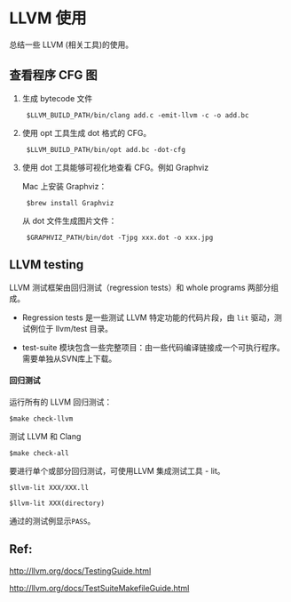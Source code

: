 # LLVM 使用

总结一些 LLVM (相关工具)的使用。

## 查看程序 CFG 图

1. 生成 bytecode 文件

        $LLVM_BUILD_PATH/bin/clang add.c -emit-llvm -c -o add.bc

2. 使用 opt 工具生成 dot 格式的 CFG。

        $LLVM_BUILD_PATH/bin/opt add.bc -dot-cfg

3. 使用 dot 工具能够可视化地查看 CFG。例如 Graphviz

    Mac 上安装 Graphviz：

        $brew install Graphviz

    从 dot 文件生成图片文件：

        $GRAPHVIZ_PATH/bin/dot -Tjpg xxx.dot -o xxx.jpg

## LLVM testing

LLVM 测试框架由回归测试（regression tests）和 whole programs 两部分组成。

- Regression tests 是一些测试 LLVM 特定功能的代码片段，由 `lit` 驱动，测试例位于 llvm/test 目录。

- test-suite 模块包含一些完整项目：由一些代码编译链接成一个可执行程序。需要单独从SVN库上下载。

#### 回归测试

运行所有的 LLVM 回归测试：

    $make check-llvm

测试 LLVM 和 Clang

    $make check-all

要进行单个或部分回归测试，可使用LLVM 集成测试工具 - lit。

    $llvm-lit XXX/XXX.ll

    $llvm-lit XXX(directory)

通过的测试例显示`PASS`。


## Ref:

http://llvm.org/docs/TestingGuide.html

http://llvm.org/docs/TestSuiteMakefileGuide.html

</br></br>
